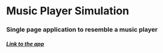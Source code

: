 # Music Player Simulation

### Single page application to resemble a music player

##### [Link to the app](https://music-player-simulation.herokuapp.com/)